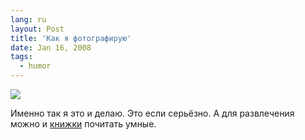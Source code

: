 ```yaml
---
lang: ru
layout: Post
title: 'Как я фотографирую'
date: Jan 16, 2008
tags:
  - humor
---
```


![](http://wow.sapegin.me/1a2O2g1A0G1N/07-05-08-en-07-05-08-ru.gif)

Именно так я это и делаю. Это если серьёзно. А для развлечения можно и [книжки](http://birdwatcher.ru/learn/reading) почитать умные.
